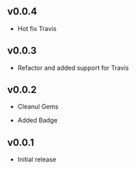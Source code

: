 ## v0.0.4

* Hot fix Travis

## v0.0.3

* Refactor and added support for Travis

## v0.0.2

* Cleanul Gems

* Added Badge


## v0.0.1

* Initial release
